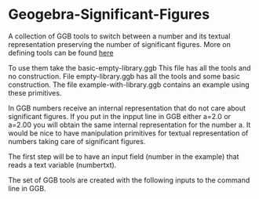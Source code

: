 # Geogebra-Significant-Figures
A collection of GGB tools to switch between a number and its textual representation preserving the number of significant figures.  More on defining tools can be found [here](https://primi235711.altervista.org/moodle/course/view.php?id=5#section-4)

To use them take the basic-empty-library.ggb  This file has all the tools and no construction. File empty-library.ggb  has all the tools and some basic construction. The file example-with-library.ggb contains an example using these primitives.

In GGB numbers receive an internal representation that do not care about significant figures. If you put in the inpput line in GGB either a=2.0 or a=2.00 you will obtain the same internal representation for the number a. 
It would be nice to have manipulation primitives for textual representation of 
numbers taking care of significant figures. 

The first step will be to have an input field (number in the example) that reads a text variable (numbertxt).

The set of GGB tools are created with the following inputs to the command line in GGB.
